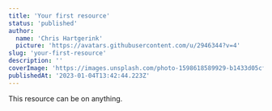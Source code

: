 ```yaml
---
title: 'Your first resource'
status: 'published'
author:
  name: 'Chris Hartgerink'
  picture: 'https://avatars.githubusercontent.com/u/2946344?v=4'
slug: 'your-first-resource'
description: ''
coverImage: 'https://images.unsplash.com/photo-1598618589929-b1433d05cfc6?ixlib=rb-4.0.3&ixid=MnwxMjA3fDB8MHxwaG90by1wYWdlfHx8fGVufDB8fHx8&auto=format&fit=crop&w=1170&q=80'
publishedAt: '2023-01-04T13:42:44.223Z'
---
```


This resource can be on anything.

